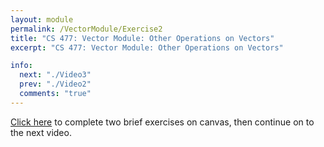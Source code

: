 ```yaml
---
layout: module
permalink: /VectorModule/Exercise2
title: "CS 477: Vector Module: Other Operations on Vectors"
excerpt: "CS 477: Vector Module: Other Operations on Vectors"

info:
  next: "./Video3"
  prev: "./Video2"
  comments: "true"
---
```


<p>
<a href = "https://ursinus.instructure.com/courses/16260/quizzes/24266">Click here</a> to complete two brief exercises on canvas, then continue on to the next video.
</p>